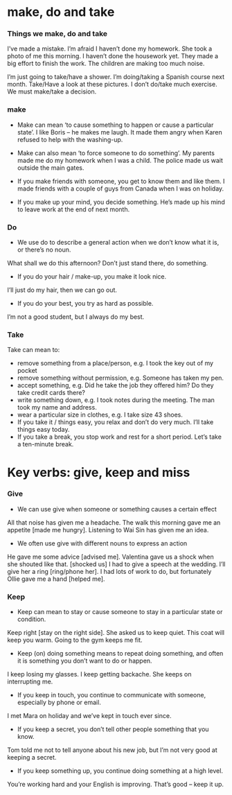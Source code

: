 

# make, do and take

### Things we make, do and take

I’ve made a mistake.
I’m afraid I haven’t done my homework.
She took a photo of me this morning.
I haven’t done the housework yet.
They made a big effort to finish the work.
The children are making too much noise.

I’m just going to take/have a shower. 
I’m doing/taking a Spanish course next month.
Take/Have a look at these pictures.
I don’t do/take much exercise.
We must make/take a decision.


### make

- Make can mean ‘to cause something to happen or cause a particular state’.
I like Boris – he makes me laugh.
It made them angry when Karen refused to help with the washing-up.


- Make can also mean ‘to force someone to do something’.
My parents made me do my homework when I was a child.
The police made us wait outside the main gates.


- If you make friends with someone, you get to know them and like them.
I made friends with a couple of guys from Canada when I was on holiday.


- If you make up your mind, you decide something.
He’s made up his mind to leave work at the end of next month.


### Do

- We use do to describe a general action when we don’t know what it is, or there’s no noun.

What shall we do this afternoon?
Don’t just stand there, do something.

- If you do your hair / make-up, you make it look nice.

I’ll just do my hair, then we can go out.


- If you do your best, you try as hard as possible.

I’m not a good student, but I always do my best.


### Take

Take can mean to:

- remove something from a place/person, e.g. I took the key out of my pocket
- remove something without permission, e.g. Someone has taken my pen.
- accept something, e.g. Did he take the job they offered him? Do they take credit cards there?
- write something down, e.g. I took notes during the meeting. The man took my name and address.
- wear a particular size in clothes, e.g. I take size 43 shoes.
- If you take it / things easy, you relax and don’t do very much. I’ll take things easy today.
- If you take a break, you stop work and rest for a short period. Let’s take a ten-minute break.








# Key verbs: give, keep and miss

### Give

- We can use give when someone or something causes a certain effect

All that noise has given me a headache.
The walk this morning gave me an appetite [made me hungry].
Listening to Wai Sin has given me an idea.


- We often use give with different nouns to express an action

He gave me some advice [advised me].
Valentina gave us a shock when she shouted like that. [shocked us]
I had to give a speech at the wedding.
I’ll give her a ring [ring/phone her].
I had lots of work to do, but fortunately Ollie gave me a hand [helped me].



### Keep

- Keep can mean to stay or cause someone to stay in a particular state or condition.

Keep right [stay on the right side]. 
She asked us to keep quiet.
This coat will keep you warm.
Going to the gym keeps me fit.

- Keep (on) doing something means to repeat doing something, and often it is something you don’t want to do or happen.

I keep losing my glasses.
I keep getting backache.
She keeps on interrupting me. 

- If you keep in touch, you continue to communicate with someone, especially by phone or email.

I met Mara on holiday and we’ve kept in touch ever since.


- If you keep a secret, you don’t tell other people something that you know.

Tom told me not to tell anyone about his new job, but I’m not very good at keeping a secret.


- If you keep something up, you continue doing something at a high level.

You’re working hard and your English is improving. That’s good – keep it up.





